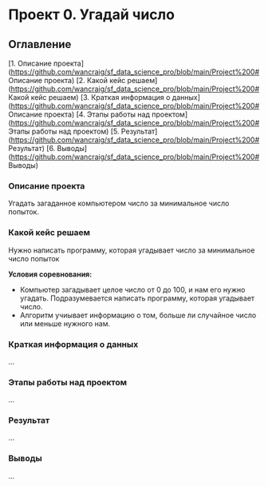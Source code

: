 # Проект 0. Угадай число

## Оглавление
[1. Описание проекта](https://github.com/wancraig/sf_data_science_pro/blob/main/Project%200# Описание проекта)
[2. Какой кейс решаем](https://github.com/wancraig/sf_data_science_pro/blob/main/Project%200# Какой кейс решаем)
[3. Краткая информация о данных](https://github.com/wancraig/sf_data_science_pro/blob/main/Project%200# Описание проекта)
[4. Этапы работы над проектом](https://github.com/wancraig/sf_data_science_pro/blob/main/Project%200# Этапы работы над проектом)
[5. Результат](https://github.com/wancraig/sf_data_science_pro/blob/main/Project%200# Результат)
[6. Выводы](https://github.com/wancraig/sf_data_science_pro/blob/main/Project%200# Выводы)

### Описание проекта
Угадать загаданное компьютером число за минимальное число попыток.

### Какой кейс решаем
Нужно написать программу, которая угадывает число за минимальное число попыток

**Условия соревнования:**
- Компьютер загадывает целое число от 0 до 100, и нам его нужно угадать. Подразумевается написать программу, которая угадывает число.
- Алгоритм учиывает информацию о том, больше ли случайное число или меньше нужного нам.

### Краткая информация о данных
...

### Этапы работы над проектом
...

### Результат
...

### Выводы
...